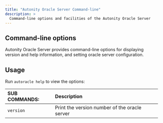 ```yaml
---
title: "Autonity Oracle Server Command-line"
description: >
  Command-line options and facilities of the Autonity Oracle Server
---
```


## Command-line options

Autonity Oracle Server provides command-line options for displaying version and help information, and setting oracle server configuration.

## Usage

Run `autoracle help` to view the options:

| SUB COMMANDS: | Description |
|:--|:--|
| `version` | Print the version number of the oracle server |
